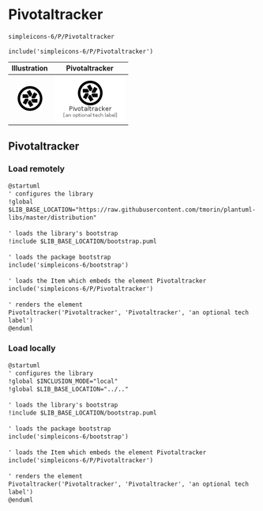 # Pivotaltracker


```text
simpleicons-6/P/Pivotaltracker
```

```text
include('simpleicons-6/P/Pivotaltracker')
```



| Illustration | Pivotaltracker |
| :---: | :---: |
| ![illustration for Illustration](../../simpleicons-6/P/Pivotaltracker.png) | ![illustration for Pivotaltracker](../../simpleicons-6/P/Pivotaltracker.Local.png) |




## Pivotaltracker

### Load remotely
```plantuml
@startuml
' configures the library
!global $LIB_BASE_LOCATION="https://raw.githubusercontent.com/tmorin/plantuml-libs/master/distribution"

' loads the library's bootstrap
!include $LIB_BASE_LOCATION/bootstrap.puml

' loads the package bootstrap
include('simpleicons-6/bootstrap')

' loads the Item which embeds the element Pivotaltracker
include('simpleicons-6/P/Pivotaltracker')

' renders the element
Pivotaltracker('Pivotaltracker', 'Pivotaltracker', 'an optional tech label')
@enduml
```

### Load locally
```plantuml
@startuml
' configures the library
!global $INCLUSION_MODE="local"
!global $LIB_BASE_LOCATION="../.."

' loads the library's bootstrap
!include $LIB_BASE_LOCATION/bootstrap.puml

' loads the package bootstrap
include('simpleicons-6/bootstrap')

' loads the Item which embeds the element Pivotaltracker
include('simpleicons-6/P/Pivotaltracker')

' renders the element
Pivotaltracker('Pivotaltracker', 'Pivotaltracker', 'an optional tech label')
@enduml
```


